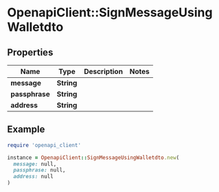 # OpenapiClient::SignMessageUsingWalletdto

## Properties

| Name | Type | Description | Notes |
| ---- | ---- | ----------- | ----- |
| **message** | **String** |  |  |
| **passphrase** | **String** |  |  |
| **address** | **String** |  |  |

## Example

```ruby
require 'openapi_client'

instance = OpenapiClient::SignMessageUsingWalletdto.new(
  message: null,
  passphrase: null,
  address: null
)
```


